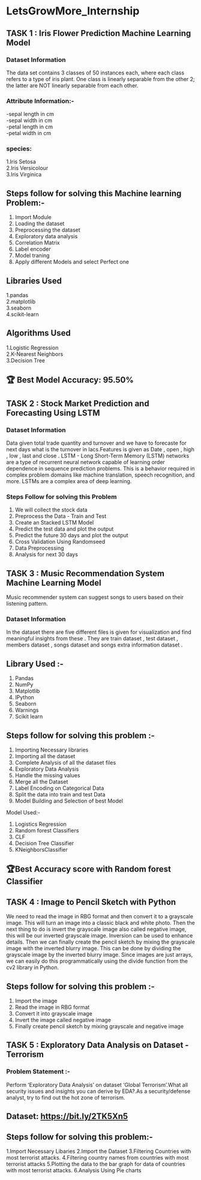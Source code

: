 # LetsGrowMore_Internship
## TASK 1 : Iris Flower Prediction Machine Learning Model
### Dataset Information
The data set contains 3 classes of 50 instances each, where each class refers to a type of iris plant. One class is linearly separable from the other 2; the latter are NOT linearly separable from each other.

### Attribute Information:-
-sepal length in cm<br>
-sepal width in cm<br>
-petal length in cm<br>
-petal width in cm<br>
### species: 
1.Iris Setosa<br>
2.Iris Versicolour <br>
3.Iris Virginica<br>
## Steps follow for solving this Machine learning Problem:-
1. Import Module 
2. Loading the dataset
3. Preprocessing the dataset 
4. Exploratory data analysis 
5. Correlation Matrix
6. Label encoder
7. Model traning 
8. Apply different Models and select Perfect one
## Libraries Used
1.pandas<br>
2.matplotlib<br>
3.seaborn<br>
4.scikit-learn<br>
## Algorithms Used
1.Logistic Regression<br>
2.K-Nearest Neighbors<br>
3.Decision Tree<br>
## 🏆 Best Model Accuracy: 95.50%<br>

## TASK 2 : Stock Market Prediction and Forecasting Using LSTM
### Dataset Information
Data given total trade quantity and turnover and we have to forecaste for next days what is the turnover in lacs.Features is given as Date , open , high , low , last and close . 
LSTM - Long Short-Term Memory (LSTM) networks are a type of recurrent neural network capable of learning order dependence in sequence prediction problems. This is a behavior required in complex problem domains like machine translation, speech recognition, and more. LSTMs are a complex area of deep learning.

### Steps Follow for solving this Problem 
1. We will collect the stock data
2. Preprocess the Data - Train and Test
3. Create an Stacked LSTM Model 
4. Predict the test data and plot the output
5. Predict the future 30 days and plot the output 
6. Cross Validation Using Randomseed
7. Data Preprocessing 
8. Analysis for next 30 days 

## TASK 3 : Music Recommendation System Machine Learning Model
Music recommender system can suggest songs to users based on their listening pattern.

### Dataset Information
In the dataset there are five different files is given for visualization and find meaningful insights from these . They are train dataset , test dataset , members dataset , songs dataset and songs extra information dataset . 

## Library Used :- 
1. Pandas
2. NumPy
3. Matplotlib 
4. IPython
5. Seaborn 
6. Warnings
7. Scikit learn

## Steps follow for solving this problem :-
1. Importing Necessary libraries 
2. Importing all the dataset 
3. Complete Analysis of all the dataset files 
4. Exploratory Data Analysis 
5. Handle the missing values
6. Merge all the Dataset
7. Label Encoding on Categorical Data
8. Split the data into train and test Data
9. Model Building and Selection of best Model

Model Used:-
1. Logistics Regression
2. Random forest Classifiers 
3. CLF
4. Decision Tree Classifier 
5. KNeighborsClassifier

## 🏆Best Accuracy score with Random forest Classifier

## TASK 4 : Image to Pencil Sketch with Python

We need to read the image in RBG format and then convert it to a grayscale image. This will turn an image into a classic black and white photo. Then the next thing to do is invert the grayscale image also called negative image, this will be our inverted grayscale image. Inversion can be used to enhance details. Then we can finally create the pencil sketch by mixing the grayscale image with the inverted blurry image. This can be done by dividing the grayscale image by the inverted blurry image. Since images are just arrays, we can easily do this programmatically using the divide function from the cv2 library in Python.

## Steps follow for solving this problem :- 
1. Import the image
2. Read the image in RBG format
3. Convert it into grayscale image
4. Invert the image called negative image 
5. Finally create pencil sketch by mixing grayscale and negative image

## TASK 5 : Exploratory Data Analysis on Dataset - Terrorism
### Problem Statement :-
Perform ‘Exploratory Data Analysis’ on dataset ‘Global Terrorism’.What all security issues and insights you can derive by EDA?.As a security/defense analyst, try to find out the hot zone of terrorism.

## Dataset: https://bit.ly/2TK5Xn5

## Steps follow for solving this problem:-
1.Import Necessary Libaries
2.Import the Dataset
3.Filtering Countries with most terrorist attacks.
4.Filtering country names from countries with most terrorist attacks
5.Plotting the data to the bar graph for data of countries with most terrorist attacks.
6.Analysis Using Pie charts
